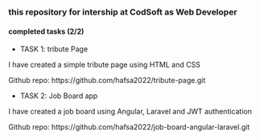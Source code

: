 <h3>this repository for intership at CodSoft as Web Developer</h3>

<h4>completed tasks (2/2)</h4>


- TASK 1: tribute Page
<p>I have created a simple tribute page using HTML and CSS</p>
<p>Github repo: https://github.com/hafsa2022/tribute-page.git</p>

- TASK 2: Job Board app
<p>I have created a job board using Angular, Laravel and JWT authentication</p>
<p>Github repo: https://github.com/hafsa2022/job-board-angular-laravel.git</p>

